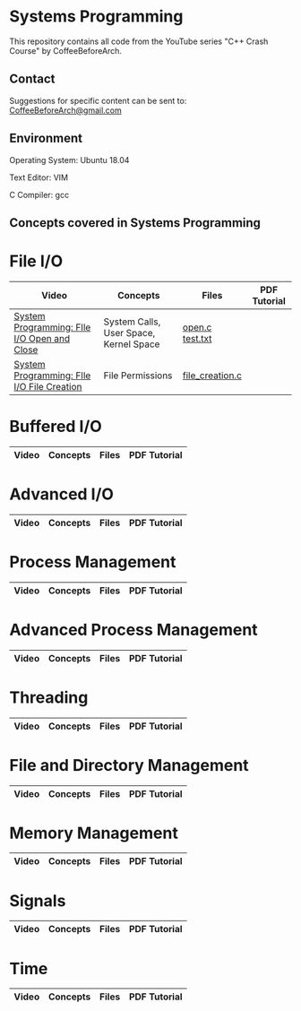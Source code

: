 # Systems Programming
This repository contains all code from the YouTube series "C++ Crash Course" by CoffeeBeforeArch.

## Contact

Suggestions for specific content can be sent to: CoffeeBeforeArch@gmail.com


## Environment 
Operating System: Ubuntu 18.04

Text Editor: VIM

C Compiler: gcc


## Concepts covered in Systems Programming
# File I/O
| Video | Concepts | Files | PDF Tutorial |
| ----- | -------- | ----- | ------------ |
| <a href=https://youtu.be/L8CQmX4VCu4>System Programming: FIle I/O Open and Close</a> | System Calls, User Space, Kernel Space | <a href=https://github.com/CoffeeBeforeArch/systems_programming/blob/master/file_io/open.c>open.c</a><br><a href=https://github.com/CoffeeBeforeArch/systems_programming/blob/master/file_io/test.txt>test.txt</a> | |
| <a href=https://youtu.be/Af-z-zblVDI>System Programming: FIle I/O File Creation</a> | File Permissions | <a href=https://github.com/CoffeeBeforeArch/systems_programming/blob/master/file_io/file_creation.c>file_creation.c</a> | |

# Buffered I/O
| Video | Concepts | Files | PDF Tutorial |
| ----- | -------- | ----- | ------------ |

# Advanced I/O
| Video | Concepts | Files | PDF Tutorial |
| ----- | -------- | ----- | ------------ |

# Process Management
| Video | Concepts | Files | PDF Tutorial |
| ----- | -------- | ----- | ------------ |

# Advanced Process Management
| Video | Concepts | Files | PDF Tutorial |
| ----- | -------- | ----- | ------------ |

# Threading
| Video | Concepts | Files | PDF Tutorial |
| ----- | -------- | ----- | ------------ |

# File and Directory Management
| Video | Concepts | Files | PDF Tutorial |
| ----- | -------- | ----- | ------------ |

# Memory Management
| Video | Concepts | Files | PDF Tutorial |
| ----- | -------- | ----- | ------------ |

# Signals
| Video | Concepts | Files | PDF Tutorial |
| ----- | -------- | ----- | ------------ |

# Time
| Video | Concepts | Files | PDF Tutorial |
| ----- | -------- | ----- | ------------ |
